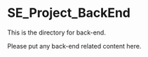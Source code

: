 # SE_Project_BackEnd

This is the directory for back-end.

Please put any back-end related content here.
